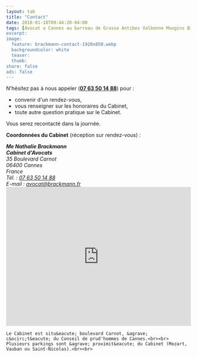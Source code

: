 ```yaml
---
layout: tab
title: "Contact"
date: 2018-01-18T09:44:20-04:00
tags: [Avocat a Cannes au barreau de Grasse Antibes Valbonne Mougins Biot Vallauris Sophia Antipolis Nice Cannes Nathalie Brackmann droit travail droit social PACA Cote d'Azur Lawyer]
excerpt:
image:
  feature: brackmann-contact-1920x850.webp
  backgroundcolor: white
  teaser: 
  thumb:
share: false
ads: false
---
```


N'h&eacute;sitez pas &agrave; nous appeler (**<a href="tel:+33763501488">07 63 50 14 88</a>**) pour :

- convenir d'un rendez-vous,
- vous renseigner sur les honoraires du Cabinet,
- toute autre question pratique sur le Cabinet.

Vous serez recontact&eacute; dans la journ&eacute;e.

**Coordonn&eacute;es du Cabinet** (r&eacute;ception sur rendez-vous) :
<style>

.google-maps {

        position: relative;

        padding-bottom: 75%; // This is the aspect ratio

        height: 0;

        overflow: hidden;

    }

.google-maps iframe {

        position: absolute;

        top: 0;

        left: 0;

        width: 100% !important;

        height: 100% !important;

    }

</style>

<div class="tile">
      	<div>
    		<address>
          <strong>Me Nathalie Brackmann</strong><br>
          <strong>Cabinet d'Avocats</strong><br>
    			35 Boulevard Carnot<br>
    			06400 Cannes<br>
    			France<br>
			    T&eacute;l. : <a href="tel:+33763501488">07 63 50 14 88</a><br>
                            E-mail : <a href="mailto:avocat@brackmann.fr">avocat@brackmann.fr</a>
    		</address>
                <div class="google-maps">
		  <iframe src="https://www.google.com/maps/embed?pb=!1m18!1m12!1m3!1d2891.3490263586473!2d7.014454515198557!3d43.55760987912465!2m3!1f0!2f0!3f0!3m2!1i1024!2i768!4f13.1!3m3!1m2!1s0x12ce81f2bebfe0e9%3A0x8932378df750315e!2s35+Boulevard+Carnot%2C+06400+Cannes!5e0!3m2!1sen!2sfr!4v1516395753764" width="400" height="300" frameborder="0" style="border:0" allowfullscreen></iframe>
                </div>
    	</div>

	Le Cabinet est situ&eacute; boulevard Carnot, &agrave; c&ocirc;t&eacute; du Conseil de prud'hommes de Cannes.<br><br>
	Plusieurs parkings sont &agrave; proximit&eacute; du Cabinet (Mozart, Vauban ou Saint-Nicolas).<br><br>
</div>
